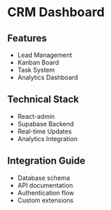
# CRM Dashboard

## Features
- Lead Management
- Kanban Board
- Task System
- Analytics Dashboard

## Technical Stack
- React-admin
- Supabase Backend
- Real-time Updates
- Analytics Integration

## Integration Guide
- Database schema
- API documentation
- Authentication flow
- Custom extensions
